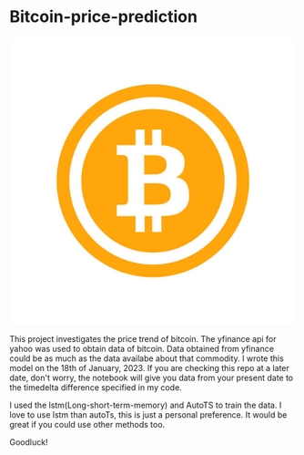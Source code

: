# Bitcoin-price-prediction

![Bitcoin image](bitcoin.jpg 'bitcoin')

This project investigates the price trend of bitcoin. The yfinance api for yahoo was used to obtain data of bitcoin. Data obtained from yfinance could be as much as the data availabe
about that commodity. I wrote this model on the 18th of January, 2023. If you are checking this repo at a later date, don't worry, the notebook will give you data from your 
present date to the timedelta difference specified in my code.

I used the lstm(Long-short-term-memory) and AutoTS to train the data. I love to use lstm than autoTs, this is just a personal preference. It would be great if you could 
use other methods too. 

Goodluck!
